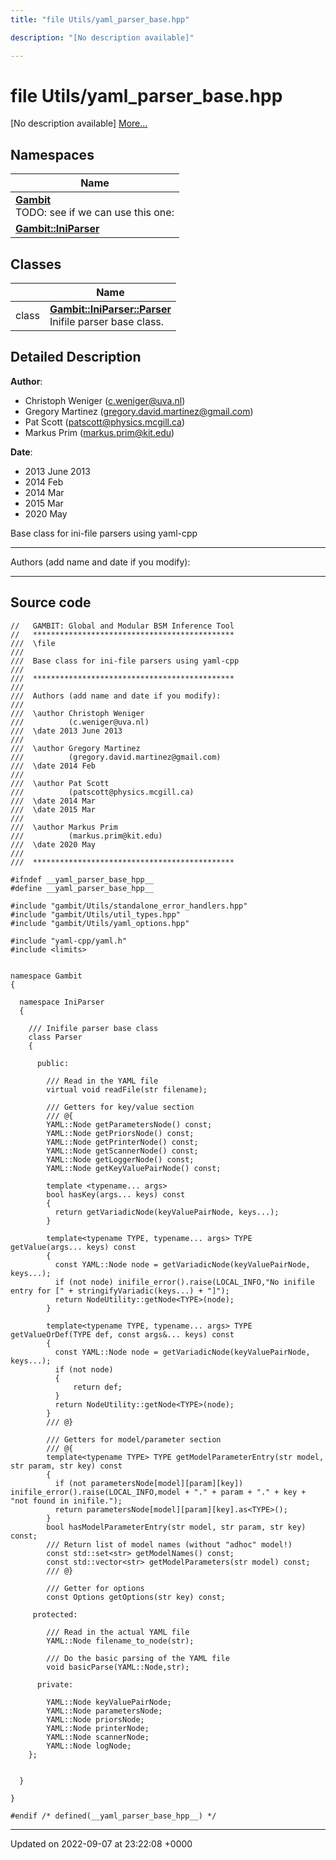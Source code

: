 ```yaml
---
title: "file Utils/yaml_parser_base.hpp"

description: "[No description available]"

---
```


# file Utils/yaml_parser_base.hpp

[No description available] [More...](#detailed-description)

## Namespaces

| Name           |
| -------------- |
| **[Gambit](/documentation/code/namespaces/namespacegambit/)** <br>TODO: see if we can use this one:  |
| **[Gambit::IniParser](/documentation/code/namespaces/namespacegambit_1_1iniparser/)**  |

## Classes

|                | Name           |
| -------------- | -------------- |
| class | **[Gambit::IniParser::Parser](/documentation/code/classes/classgambit_1_1iniparser_1_1parser/)** <br>Inifile parser base class.  |

## Detailed Description


**Author**: 

  * Christoph Weniger ([c.weniger@uva.nl](mailto:c.weniger@uva.nl)) 
  * Gregory Martinez ([gregory.david.martinez@gmail.com](mailto:gregory.david.martinez@gmail.com)) 
  * Pat Scott ([patscott@physics.mcgill.ca](mailto:patscott@physics.mcgill.ca)) 
  * Markus Prim ([markus.prim@kit.edu](mailto:markus.prim@kit.edu)) 


**Date**: 

  * 2013 June 2013
  * 2014 Feb
  * 2014 Mar 
  * 2015 Mar
  * 2020 May


Base class for ini-file parsers using yaml-cpp



------------------

Authors (add name and date if you modify):



------------------




## Source code

```
//   GAMBIT: Global and Modular BSM Inference Tool
//   *********************************************
///  \file
///
///  Base class for ini-file parsers using yaml-cpp
///
///  *********************************************
///
///  Authors (add name and date if you modify):
///   
///  \author Christoph Weniger
///          (c.weniger@uva.nl)
///  \date 2013 June 2013
///
///  \author Gregory Martinez
///          (gregory.david.martinez@gmail.com)
///  \date 2014 Feb
///
///  \author Pat Scott
///          (patscott@physics.mcgill.ca)
///  \date 2014 Mar
///  \date 2015 Mar
///
///  \author Markus Prim
///          (markus.prim@kit.edu)
///  \date 2020 May
///
///  *********************************************

#ifndef __yaml_parser_base_hpp__
#define __yaml_parser_base_hpp__

#include "gambit/Utils/standalone_error_handlers.hpp"
#include "gambit/Utils/util_types.hpp"
#include "gambit/Utils/yaml_options.hpp"

#include "yaml-cpp/yaml.h"
#include <limits>


namespace Gambit
{

  namespace IniParser
  {

    /// Inifile parser base class
    class Parser
    {

      public:

        /// Read in the YAML file
        virtual void readFile(str filename);

        /// Getters for key/value section
        /// @{
        YAML::Node getParametersNode() const;
        YAML::Node getPriorsNode() const;
        YAML::Node getPrinterNode() const;
        YAML::Node getScannerNode() const;
        YAML::Node getLoggerNode() const;
        YAML::Node getKeyValuePairNode() const;
        
        template <typename... args>
        bool hasKey(args... keys) const
        {
          return getVariadicNode(keyValuePairNode, keys...);
        }

        template<typename TYPE, typename... args> TYPE getValue(args... keys) const
        {
          const YAML::Node node = getVariadicNode(keyValuePairNode, keys...);
          if (not node) inifile_error().raise(LOCAL_INFO,"No inifile entry for [" + stringifyVariadic(keys...) + "]");
          return NodeUtility::getNode<TYPE>(node);
        }

        template<typename TYPE, typename... args> TYPE getValueOrDef(TYPE def, const args&... keys) const
        {
          const YAML::Node node = getVariadicNode(keyValuePairNode, keys...);
          if (not node)
          {
              return def;
          }
          return NodeUtility::getNode<TYPE>(node);
        }
        /// @}

        /// Getters for model/parameter section
        /// @{
        template<typename TYPE> TYPE getModelParameterEntry(str model, str param, str key) const
        {
          if (not parametersNode[model][param][key]) inifile_error().raise(LOCAL_INFO,model + "." + param + "." + key + "not found in inifile.");
          return parametersNode[model][param][key].as<TYPE>();
        }
        bool hasModelParameterEntry(str model, str param, str key) const;
        /// Return list of model names (without "adhoc" model!)
        const std::set<str> getModelNames() const;
        const std::vector<str> getModelParameters(str model) const;
        /// @}

        /// Getter for options
        const Options getOptions(str key) const;

     protected:

        /// Read in the actual YAML file
        YAML::Node filename_to_node(str);
        
        /// Do the basic parsing of the YAML file
        void basicParse(YAML::Node,str);
         
      private:     

        YAML::Node keyValuePairNode;
        YAML::Node parametersNode;
        YAML::Node priorsNode;
        YAML::Node printerNode;
        YAML::Node scannerNode;
        YAML::Node logNode;
    };


  }

}

#endif /* defined(__yaml_parser_base_hpp__) */
```


-------------------------------

Updated on 2022-09-07 at 23:22:08 +0000
